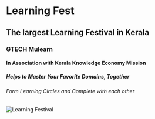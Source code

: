 # Learning Fest
## The largest Learning Festival in Kerala
### GTECH Mulearn
#### In Association with Kerala Knowledge Economy Mission
##### Helps to Master Your Favorite Domains, Together
######  Form Learning Circles and Complete with each other

![Learning Festival](https://mulearn.org/static/media/illustration.feb51e0976f51755084a.webp)

